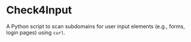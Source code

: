 # Check4Input
A Python script to scan subdomains for user input elements (e.g., forms, login pages) using `curl`.
